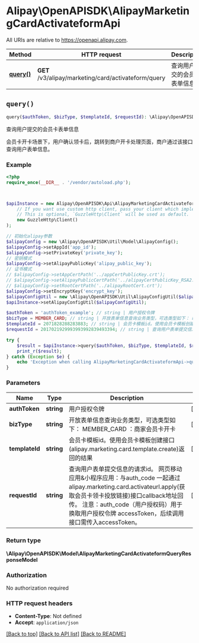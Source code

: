 # Alipay\OpenAPISDK\AlipayMarketingCardActivateformApi

All URIs are relative to https://openapi.alipay.com.

Method | HTTP request | Description
------------- | ------------- | -------------
[**query()**](AlipayMarketingCardActivateformApi.md#query) | **GET** /v3/alipay/marketing/card/activateform/query | 查询用户提交的会员卡表单信息


## `query()`

```php
query($authToken, $bizType, $templateId, $requestId): \Alipay\OpenAPISDK\Model\AlipayMarketingCardActivateformQueryResponseModel
```

查询用户提交的会员卡表单信息

会员卡开卡场景下，用户确认领卡后，跳转到商户开卡处理页面，商户通过该接口查询用户表单信息。

### Example

```php
<?php
require_once(__DIR__ . '/vendor/autoload.php');



$apiInstance = new Alipay\OpenAPISDK\Api\AlipayMarketingCardActivateformApi(
    // If you want use custom http client, pass your client which implements `GuzzleHttp\ClientInterface`.
    // This is optional, `GuzzleHttp\Client` will be used as default.
    new GuzzleHttp\Client()
);

// 初始化alipay参数
$alipayConfig = new \Alipay\OpenAPISDK\Util\Model\AlipayConfig();
$alipayConfig->setAppId('app_id');
$alipayConfig->setPrivateKey('private_key');
// 密钥模式
$alipayConfig->setAlipayPublicKey('alipay_public_key');
// 证书模式
// $alipayConfig->setAppCertPath('../appCertPublicKey.crt');
// $alipayConfig->setAlipayPublicCertPath('../alipayCertPublicKey_RSA2.crt');
// $alipayConfig->setRootCertPath('../alipayRootCert.crt');
$alipayConfig->setEncryptKey('encrypt_key');
$alipayConfigUtil = new \Alipay\OpenAPISDK\Util\AlipayConfigUtil($alipayConfig);
$apiInstance->setAlipayConfigUtil($alipayConfigUtil);

$authToken = 'authToken_example'; // string | 用户授权令牌
$bizType = MEMBER_CARD; // string | 开放表单信息查询业务类型，可选类型如下： MEMBER_CARD ：商家会员卡开卡
$templateId = 2071828288283883; // string | 会员卡模板id。使用会员卡模板创建接口(alipay.marketing.card.template.create)返回的结果
$requestId = 2017021929993993992839493394; // string | 查询用户表单提交信息的请求id。  网页移动应用&小程序应用：与auth_code 一起通过alipay.marketing.card.activateurl.apply(获取会员卡领卡投放链接)接口callback地址回传。  注意：auth_code（用户授权码）用于换取用户授权令牌 accessToken，后续调用接口需传入accessToken。

try {
    $result = $apiInstance->query($authToken, $bizType, $templateId, $requestId);
    print_r($result);
} catch (Exception $e) {
    echo 'Exception when calling AlipayMarketingCardActivateformApi->query: ', $e->getMessage(), PHP_EOL;
}
```

### Parameters

Name | Type | Description  | Notes
------------- | ------------- | ------------- | -------------
 **authToken** | **string**| 用户授权令牌 | [optional]
 **bizType** | **string**| 开放表单信息查询业务类型，可选类型如下： MEMBER_CARD ：商家会员卡开卡 | [optional]
 **templateId** | **string**| 会员卡模板id。使用会员卡模板创建接口(alipay.marketing.card.template.create)返回的结果 | [optional]
 **requestId** | **string**| 查询用户表单提交信息的请求id。  网页移动应用&amp;小程序应用：与auth_code 一起通过alipay.marketing.card.activateurl.apply(获取会员卡领卡投放链接)接口callback地址回传。  注意：auth_code（用户授权码）用于换取用户授权令牌 accessToken，后续调用接口需传入accessToken。 | [optional]

### Return type

**\Alipay\OpenAPISDK\Model\AlipayMarketingCardActivateformQueryResponseModel**

### Authorization

No authorization required

### HTTP request headers

- **Content-Type**: Not defined
- **Accept**: `application/json`

[[Back to top]](#) [[Back to API list]](../../README.md#api-endpoints)
[[Back to README]](../../README.md)

